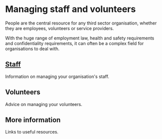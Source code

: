 # Managing staff and volunteers

People are the central resource for any third sector organisation, whether they are employees, volunteers or service providers. 

With the huge range of employment law, health and safety requirements and confidentiality requirements, it can often be a complex field for organisations to deal with.

## [Staff](staff.md)

Information on managing your organisation's staff.

## Volunteers

Advice on managing your volunteers.

## More information

Links to useful resources.
